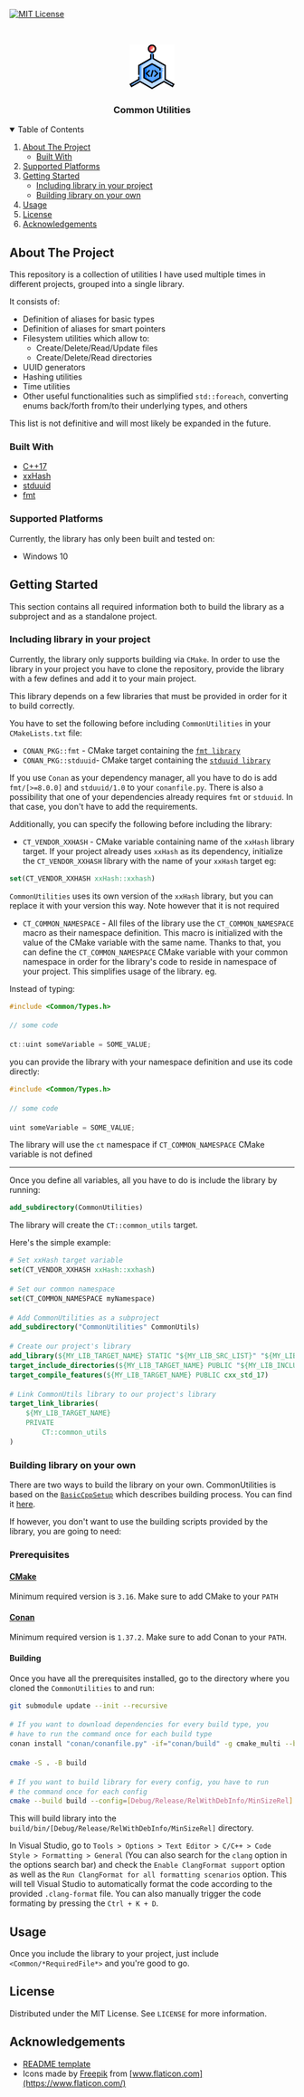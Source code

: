 [![MIT License][license-shield]][license-url]



<!-- PROJECT LOGO -->
<br />
<p align="center">
  <a href="#">
    <img src="docs/resources/cell-programming.png" alt="Logo" width="80" height="80">
  </a>

  <h3 align="center">Common Utilities</h3>
</p>



<!-- TABLE OF CONTENTS -->
<details open="open">
	<summary>Table of Contents</summary>
	<ol>
		<li>
			<a href="#about-the-project">About The Project</a>
			<ul>
				<li><a href="#built-with">Built With</a></li>
			</ul>
		</li>
		<li>
			<a href="#supported-platforms">Supported Platforms
		</li>
		<li>
			<a href="#getting-started">Getting Started</a>
			<ul>
				<li><a href="#including-library-in-your-project">Including library in your project</a></li>
				<li><a href="#building-library-on-your-own">Building library on your own</a></li>
			</ul>
		</li>
		<li><a href="#usage">Usage</a></li>
		<li><a href="#license">License</a></li>
		<li><a href="#acknowledgements">Acknowledgements</a></li>
	</ol>
</details>



<!-- ABOUT THE PROJECT -->
## About The Project

This repository is a collection of utilities I have used multiple times in different projects, grouped into a single library.

It consists of:

 - Definition of aliases for basic types
 - Definition of aliases for smart pointers
 - Filesystem utilities which allow to:
	 + Create/Delete/Read/Update files
	 + Create/Delete/Read directories
 - UUID generators
 - Hashing utilities
 - Time utilities
 - Other useful functionalities such as simplified `std::foreach`, converting enums back/forth from/to their underlying types, and others

This list is not definitive and will most likely be expanded in the future.
### Built With
* [C++17](https://en.cppreference.com/w/cpp/17)
* [xxHash](https://github.com/Cyan4973/xxHash)
* [stduuid](https://github.com/mariusbancila/stduuid)
* [fmt](https://github.com/fmtlib/fmt)

### Supported Platforms
Currently, the library has only been built and tested on:

 - Windows 10

<!-- GETTING STARTED -->
## Getting Started

This section contains all required information both to build the library as a subproject and as a standalone project.

### Including library in your project
Currently, the library only supports building via `CMake`.
In order to use the library in your project you have to clone the repository, provide the library with a few defines and add it to your main project.

This library depends on a few libraries that must be provided in order for it to build correctly.

You have to set the following before including `CommonUtilities` in your `CMakeLists.txt` file:

 - `CONAN_PKG::fmt` - CMake target containing the [`fmt library`](https://github.com/fmtlib/fmt)
 - `CONAN_PKG::stduuid`- CMake target containing the [`stduuid library`](https://github.com/mariusbancila/stduuid)
 
If you use `Conan` as your dependency manager, all you have to do is add `fmt/[>=8.0.0]` and `stduuid/1.0` to your `conanfile.py`. There is also a possibility that one of your dependencies already requires `fmt` or `stduuid`. In that case, you don't have to add the requirements.

Additionally, you can specify the following before including the library:

 - `CT_VENDOR_XXHASH` - CMake variable containing name of the `xxHash` library target. If your project already uses `xxHash` as its dependency, initialize the `CT_VENDOR_XXHASH` library with the name of your `xxHash` target eg:

```cmake
set(CT_VENDOR_XXHASH xxHash::xxhash)
```

`CommonUtilities` uses its own version of the `xxHash` library, but you can replace it with your version this way. Note however that it is not required

 - `CT_COMMON_NAMESPACE` - All files of the library use the `CT_COMMON_NAMESPACE` macro as their namespace definition. This macro is initialized with the value of the CMake variable with the same name. Thanks to that, you can define the `CT_COMMON_NAMESPACE` CMake variable with your common namespace in order for the library's code to reside in namespace of your project. This simplifies usage of the library. eg.
 
Instead of typing:

```C++
#include <Common/Types.h>

// some code

ct::uint someVariable = SOME_VALUE;
```
you can provide the library with your namespace definition and use its code directly:

```c++
#include <Common/Types.h>

// some code

uint someVariable = SOME_VALUE;
```
The library will use the `ct` namespace if `CT_COMMON_NAMESPACE` CMake variable is not defined

---

Once you define all variables, all you have to do is include the library by running:

```cmake
add_subdirectory(CommonUtilities)
```
The library will create the `CT::common_utils` target.

Here's the simple example:

```cmake
# Set xxHash target variable
set(CT_VENDOR_XXHASH xxHash::xxhash)

# Set our common namespace
set(CT_COMMON_NAMESPACE myNamespace)

# Add CommonUtilities as a subproject
add_subdirectory("CommonUtilities" CommonUtils)

# Create our project's library
add_library(${MY_LIB_TARGET_NAME} STATIC "${MY_LIB_SRC_LIST}" "${MY_LIB_HEADERS_LIST}")
target_include_directories(${MY_LIB_TARGET_NAME} PUBLIC "${MY_LIB_INCLUDE_DIR}")
target_compile_features(${MY_LIB_TARGET_NAME} PUBLIC cxx_std_17)

# Link CommonUtils library to our project's library
target_link_libraries(
	${MY_LIB_TARGET_NAME}
	PRIVATE
		CT::common_utils
)
```


### Building library on your own
There are two ways to build the library on your own. CommonUtilities is based on the [`BasicCppSetup`](https://github.com/ComaszTyrulik/BasicCppSetup) which describes building process. You can find it [here]().

If however, you don't want to use the building scripts provided by the library, you are going to need:

### Prerequisites
#### [CMake](https://cmake.org/)
Minimum required version is `3.16`.
Make sure to add CMake to your `PATH`

#### [Conan](https://conan.io/)
Minimum required version is `1.37.2`.
Make sure to add Conan to your `PATH`.

#### Building
Once you have all the prerequisites installed, go to the directory where you cloned the `CommonUtilities` to and run:

```sh
git submodule update --init --recursive

# If you want to download dependencies for every build type, you
# have to run the command once for each build type
conan install "conan/conanfile.py" -if="conan/build" -g cmake_multi --build=missing -s build_type=[Debug/Release/RelWithDebInfo/MinSizeRel]

cmake -S . -B build

# If you want to build library for every config, you have to run
# the command once for each config
cmake --build build --config=[Debug/Release/RelWithDebInfo/MinSizeRel]
```
This will build library into the `build/bin/[Debug/Release/RelWithDebInfo/MinSizeRel]` directory.

In Visual Studio, go to `Tools > Options > Text Editor > C/C++ > Code Style > Formatting > General` (You can also search for the `clang` option in the options search bar) and check the `Enable ClangFormat support` option as well as the `Run ClangFormat for all formatting scenarios` option. This will tell Visual Studio to automatically format the code according to the provided `.clang-format` file. You can also manually trigger the code formating by pressing the `Ctrl + K + D`.

## Usage
Once you include the library to your project, just include `<Common/*RequiredFile*>` and you're good to go.

## License
Distributed under the MIT License. See `LICENSE` for more information.

## Acknowledgements
* [README template](https://github.com/othneildrew/Best-README-Template)
* Icons made by [Freepik](https://www.freepik.com) from [www.flaticon.com](https://www.flaticon.com/)


[license-shield]: https://img.shields.io/github/license/othneildrew/Best-README-Template.svg?style=for-the-badge
[license-url]: LICENSE
